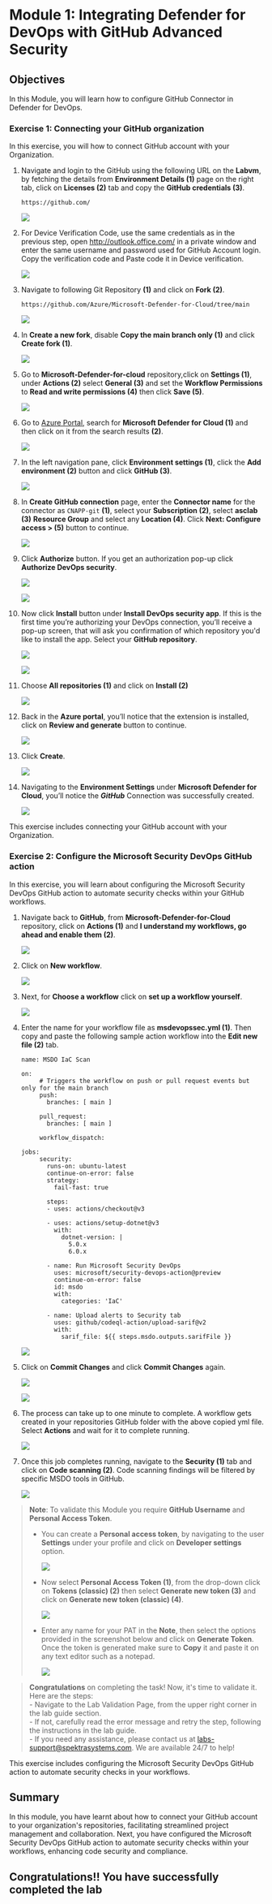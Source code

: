 # Module 1:  Integrating Defender for DevOps with GitHub Advanced Security

## Objectives
In this Module, you will learn how to configure GitHub Connector in Defender for DevOps.

### Exercise 1: Connecting your GitHub organization

In this exercise, you will how to connect GitHub account with your Organization. 

1. Navigate and login to the GitHub using the following URL on the **Labvm**, by fetching the details from **Environment Details (1)** page on the right tab, click on **Licenses (2)** tab and copy the **GitHub credentials (3)**.

      ```
      https://github.com/
      ```

      ![](images/gitcred.png)

1. For Device Verification Code, use the same credentials as in the previous step, open http://outlook.office.com/ in a private window and enter the same username and password used for GitHub Account login. Copy the verification code and Paste code it in Device verification.

   ![](images/email-verify.png)

1. Navigate to following Git Repository **(1)** and click on **Fork (2)**.
   
      ```
      https://github.com/Azure/Microsoft-Defender-for-Cloud/tree/main
      ```
     
    ![](images/m4-img22.png)

1. In **Create a new fork**, disable **Copy the main branch only (1)** and click **Create fork (1)**. 

      ![](images/m4-img23.png)   

1. Go to **Microsoft-Defender-for-cloud** repository,click on **Settings (1)**, under **Actions (2)** select **General (3)** and set the **Workflow Permissions** to **Read and write permissions (4)** then click **Save (5)**.

      ![](images/m4-img18.png)

1.	Go to [Azure Portal](http://portal.azure.com/), search for **Microsoft Defender for Cloud (1)** and then click on it from the search results **(2)**. 

      ![](images/m1-img1.png)

1.	In the left navigation pane, click **Environment settings (1)**, click the **Add environment (2)** button and click **GitHub (3)**. 

      ![](images/m4a-img1.png)

1. In **Create GitHub connection** page, enter the **Connector name** for the connector as `CNAPP-git` **(1)**, select your **Subscription (2)**, select **asclab (3)** **Resource Group** and select any **Location (4)**.	Click **Next: Configure access > (5)** button to continue.

      ![](images/cnapp5.png)

1. Click **Authorize** button. If you get an authorization pop-up click **Authorize DevOps security**.

      ![](images/cnapp6.png)

      ![](images/m4-img5.png)

1. Now click **Install** button under **Install DevOps security app**. If this is the first time you’re authorizing your DevOps connection, you’ll receive a pop-up screen, that will ask you confirmation of which repository you'd like to install the app. Select your **GitHub repository**. 

      ![](images/cnapp7.png)
  
      ![](images/m4-img7.png)

1. Choose **All repositories (1)** and click on **Install (2)**

      ![](images/m4-img8.png)

1. Back in the **Azure portal**, you’ll notice that the extension is installed, click on **Review and generate** button to continue.  

      ![](images/cnapp8.png)

1. Click **Create**.

      ![](images/m4-img10.png)

1. Navigating to the **Environment Settings** under **Microsoft Defender for Cloud**, you’ll notice the ***GitHub*** Connection was successfully created. 

      ![](images/m4-img11.png)

This exercise includes connecting your GitHub account with your Organization.

### Exercise 2: Configure the Microsoft Security DevOps GitHub action

In this exercise, you will learn about configuring the Microsoft Security DevOps GitHub action to automate security checks within your GitHub workflows.

1. Navigate back to **GitHub**, from **Microsoft-Defender-for-Cloud** repository, click on **Actions (1)** and **I understand my workflows, go ahead and enable them (2)**.

      ![](images/m4-img24.png)

1.	Click on **New workflow**.

      ![](images/m4-img25.png)

1.	Next, for **Choose a workflow** click on **set up a workflow yourself**.  

      ![](images/m4-img26.png)

1. Enter the name for your workflow file as **msdevopssec.yml (1)**. Then copy and paste the following sample action workflow into the **Edit new file (2)** tab. 

      ```
      name: MSDO IaC Scan
         
      on:
           # Triggers the workflow on push or pull request events but only for the main branch
           push:
             branches: [ main ]
         
           pull_request:
             branches: [ main ]
         
           workflow_dispatch:
         
      jobs:
           security:
             runs-on: ubuntu-latest
             continue-on-error: false
             strategy:
               fail-fast: true
         
             steps:
             - uses: actions/checkout@v3
         
             - uses: actions/setup-dotnet@v3
               with:
                 dotnet-version: |
                   5.0.x
                   6.0.x
         
             - name: Run Microsoft Security DevOps
               uses: microsoft/security-devops-action@preview
               continue-on-error: false
               id: msdo
               with:
                 categories: 'IaC'
         
             - name: Upload alerts to Security tab
               uses: github/codeql-action/upload-sarif@v2
               with:
                 sarif_file: ${{ steps.msdo.outputs.sarifFile }}
      ```
 
      ![](images/m4-img27.png)

1.	Click on **Commit Changes** and click **Commit Changes** again. 

      ![](images/m4-img14.png)

      ![](images/m4-img15.png)

1. The process can take up to one minute to complete. A workflow gets created in your repositories GitHub folder with the above copied yml file. Select **Actions** and wait for it to complete running. 

      ![](images/m4-img17.png)

1.	Once this job completes running, navigate to the **Security (1)** tab and click on **Code scanning (2)**. Code scanning findings will be filtered by specific MSDO tools in GitHub.

      ![](images/m4-img28.png)

      <validation step="842515c8-c248-417b-b028-ef5d3abd0df4" />

> **Note**: To validate this Module you require **GitHub Username** and **Personal Access Token**.
>  
>   - You can create a **Personal access token**, by navigating to the user **Settings** under your profile and click on **Developer settings** option.
>     
>     ![](images/git-usersetting.png)
>     
>   - Now select **Personal Access Token (1)**, from the drop-down click on **Tokens (classic) (2)** then select **Generate new token (3)** and click on **Generate new token (classic) (4)**. 
>   
>       ![](images/pat1.png)
>
>   - Enter any name for your PAT in the **Note**, then select the options provided in the screenshot below and click on **Generate Token**. Once the token is generated make sure to **Copy** it and paste it on any text editor such as a notepad. 
>  
>       ![](images/pat2.png)


> **Congratulations** on completing the task! Now, it's time to validate it. Here are the steps:<br>
      - Navigate to the Lab Validation Page, from the upper right corner in the lab guide section.<br>
      - If not, carefully read the error message and retry the step, following the instructions in the lab guide.<br>
      - If you need any assistance, please contact us at labs-support@spektrasystems.com. We are available 24/7 to help!

This exercise includes configuring the Microsoft Security DevOps GitHub action to automate security checks in your workflows.

## Summary

In this module, you have learnt about how to connect your GitHub account to your organization's repositories, facilitating streamlined project management and collaboration. Next, you have configured the Microsoft Security DevOps GitHub action to automate security checks within your workflows, enhancing code security and compliance.

## Congratulations!! You have successfully completed the lab
